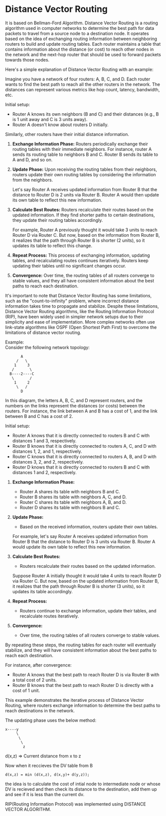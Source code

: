 # Distance Vector Routing 
It is based on Bellman-Ford Algorithm. 
Distance Vector Routing is a routing algorithm used in computer networks to determine the best path for data packets to travel from a source node to a destination node. It operates based on the idea of exchanging routing information between neighboring routers to build and update routing tables. Each router maintains a table that contains information about the distance (or cost) to reach other nodes in the network and the next-hop router that should be used to forward packets towards those nodes.

Here's a simple explanation of Distance Vector Routing with an example:

Imagine you have a network of four routers: A, B, C, and D. Each router wants to find the best path to reach all the other routers in the network. The distances can represent various metrics like hop count, latency, bandwidth, etc.

Initial setup:
- Router A knows its own neighbors (B and C) and their distances (e.g., B is 1 unit away and C is 3 units away).
- Router A doesn't know about routers D initially.

Similarly, other routers have their initial distance information.

1. **Exchange Information Phase:**
   Routers periodically exchange their routing tables with their immediate neighbors. For instance, router A sends its routing table to neighbors B and C. Router B sends its table to A and D, and so on.

2. **Update Phase:**
   Upon receiving the routing tables from their neighbors, routers update their own routing tables by considering the information from the neighbors.

   Let's say Router A receives updated information from Router B that the distance to Router D is 2 units via Router B. Router A would then update its own table to reflect this new information.

3. **Calculate Best Routes:**
   Routers recalculate their routes based on the updated information. If they find shorter paths to certain destinations, they update their routing tables accordingly.

   For example, Router A previously thought it would take 3 units to reach Router D via Router C. But now, based on the information from Router B, it realizes that the path through Router B is shorter (2 units), so it updates its table to reflect this change.

4. **Repeat Process:**
   This process of exchanging information, updating tables, and recalculating routes continues iteratively. Routers keep updating their tables until no significant changes occur.

5. **Convergence:**
   Over time, the routing tables of all routers converge to stable values, and they all have consistent information about the best paths to reach each destination.

It's important to note that Distance Vector Routing has some limitations, such as the "count-to-infinity" problem, where incorrect distance information takes time to propagate and stabilize. Despite these limitations, Distance Vector Routing algorithms, like the Routing Information Protocol (RIP), have been widely used in simpler network setups due to their simplicity and ease of implementation. More complex networks often use link-state algorithms like OSPF (Open Shortest Path First) to overcome the limitations of distance vector routing.


Example:   
Consider the following network topology:

```
       A
     /   \
    1     3
   /       \
  B----2----C
   \       /
    1     2
     \   /
       D
```

In this diagram, the letters A, B, C, and D represent routers, and the numbers on the links represent the distances (or costs) between the routers. For instance, the link between A and B has a cost of 1, and the link between B and C has a cost of 2.

Initial setup:
- Router A knows that it is directly connected to routers B and C with distances 1 and 3, respectively.
- Router B knows that it is directly connected to routers A, C, and D with distances 1, 2, and 1, respectively.
- Router C knows that it is directly connected to routers A, B, and D with distances 3, 2, and 2, respectively.
- Router D knows that it is directly connected to routers B and C with distances 1 and 2, respectively.

1. **Exchange Information Phase:**
   - Router A shares its table with neighbors B and C.
   - Router B shares its table with neighbors A, C, and D.
   - Router C shares its table with neighbors A, B, and D.
   - Router D shares its table with neighbors B and C.

2. **Update Phase:**
   - Based on the received information, routers update their own tables.

   For example, let's say Router A receives updated information from Router B that the distance to Router D is 3 units via Router B. Router A would update its own table to reflect this new information.

3. **Calculate Best Routes:**
   - Routers recalculate their routes based on the updated information.

   Suppose Router A initially thought it would take 4 units to reach Router D via Router C. But now, based on the updated information from Router B, it realizes that the path through Router B is shorter (3 units), so it updates its table accordingly.

4. **Repeat Process:**
   - Routers continue to exchange information, update their tables, and recalculate routes iteratively.

5. **Convergence:**
   - Over time, the routing tables of all routers converge to stable values.

By repeating these steps, the routing tables for each router will eventually stabilize, and they will have consistent information about the best paths to reach each destination.

For instance, after convergence:
- Router A knows that the best path to reach Router D is via Router B with a total cost of 2 units.
- Router B knows that the best path to reach Router D is directly with a cost of 1 unit.

This example demonstrates the iterative process of Distance Vector Routing, where routers exchange information to determine the best paths to reach destinations in the network.

The updating phase uses the below method: 

```
x----y
     \
      \
       \
        z
```
d(x,z) => Current distance from x to z 

Now when it reccieves the DV table from B
```
d(x,z) = min (d(x,z), d(x,y)+ d(y,z));
```
the idea is to calculate the cost of intial node to intermediate node or whose DV is recieved and then check its distance to the destination, add them up and see if it is less than the current dv.

RIP(Routing Information Protocol) was implemented using DISTANCE VECTOR ALGORITHM. 